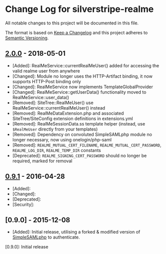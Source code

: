 # Change Log for silverstripe-realme

All notable changes to this project will be documented in this file.

The format is based on [Keep a Changelog](http://keepachangelog.com/)
and this project adheres to [Semantic Versioning](http://semver.org/).

## [2.0.0] - 2018-05-01
- [Added]: RealMeService::currentRealMeUser() added for accessing the valid realme user from anywhere
- [Changed]: Module no longer uses the HTTP-Artifact binding, it now supports HTTP-Post binding only
- [Changed]: RealMeService now implements TemplateGlobalProvider
- [Changed]: RealMeService::getUserData() functionality moved to RealMeService::user_data()
- [Removed]: SiteTree::RealMeUser() use RealMeService::currentRealMeUser() instead
- [Removed]: RealMeDataExtension.php and associated SiteTree/SiteConfig extension definitions in extensions.yml
- [Removed]: RealMeSessionData.ss template helper (instead, use `$RealMeUser` directly from your templates)
- [Removed]: Dependency on convoluted SimpleSAMLphp module no longer necessary, now using onelogin/php-saml
- [Removed]: `REALME_MUTUAL_CERT_FILENAME`, `REALME_MUTUAL_CERT_PASSWORD`, `REALME_LOG_DIR`, `REALME_TEMP_DIR` constants
- [Deprecated]: `REALME_SIGNING_CERT_PASSWORD` should no longer be required, marked for removal


## [0.9.1] - 2016-04-28
- [Added]:
- [Changed]:
- [Deprecated]:
- [Security]:


## [0.9.0] - 2015-12-08
- [Added]: Initial release, utilising a forked & modified version of [SimpleSAMLphp](https://simplesamlphp.org/) to authenticate.


[Unreleased]: https://github.com/silverstripe/silverstripe-realme/compare/2.0.0...HEAD
[2.0.0]: https://github.com/silverstripe/silverstripe-realme/compare/1.0.0...2.0.0
[1.0.0]: https://github.com/silverstripe/silverstripe-realme/compare/0.9.1...1.0.0
[0.9.1]: https://github.com/silverstripe/silverstripe-realme/compare/0.9.0...0.9.1
[0.9.0]: Initial release
